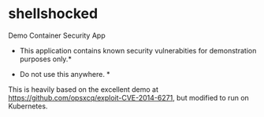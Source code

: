 # shellshocked

Demo Container Security App

* This application contains known security vulnerabities for demonstration purposes only.*

* Do not use this anywhere. *

This is heavily based on the excellent demo at https://github.com/opsxcq/exploit-CVE-2014-6271,
but modified to run on Kubernetes.
